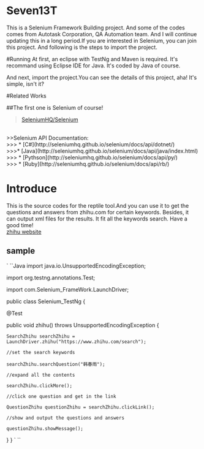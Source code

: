# Seven13T
This is a Selenium Framework Building project. And some of the codes comes from Autotask Corporation, QA Automation team. And I will continue updating this in a long period.If you are interested in Selenium, you can join this project.
And following is the steps to import the project.

#Running
 At first, an eclipse with TestNg and Maven is required. It's recommand using Eclipse IDE for Java. It's coded by Java of course.

 And next, import the project.You can see the details of this project, aha! It's simple, isn't it?

#Related Works

##The first one is Selenium of course!<br>
>[SeleniumHQ/Selenium](https://github.com/SeleniumHQ/selenium)
<br>
>>Selenium  API Documentation: 
<br>
>>> * [C#](http://seleniumhq.github.io/selenium/docs/api/dotnet/)
 <br>
>>>* [Java](http://seleniumhq.github.io/selenium/docs/api/java/index.html)
 <br>
>>> * [Pythson](http://seleniumhq.github.io/selenium/docs/api/py/)
 <br>
>>> * [Ruby](http://seleniumhq.github.io/selenium/docs/api/rb/)

# Introduce

 This is the source codes for the reptile tool.And you can use it to get the questions and answers from zhihu.com for certain keywords. Besides, it can output xml files for the results. It fit all the keywords search. Have a good time!
<br>
[zhihu website](www.zhihu.com)<br>
## sample<br>
` ``Java 
import java.io.UnsupportedEncodingException;

import org.testng.annotations.Test;

import com.Selenium_FrameWork.LaunchDriver;

public class Selenium_TestNg {
	
@Test

  public void zhihu() throws UnsupportedEncodingException {
  
	SearchZhihu searchZhihu = LaunchDriver.zhihu("https://www.zhihu.com/search");
	
	//set the search keywords
	
	searchZhihu.searchQuestion("韩春雨");
	
	//expand all the contents
	
	searchZhihu.clickMore();
	
	//click one question and get in the link
	
	QuestionZhihu questionZhihu = searchZhihu.clickLink();
	
	//show and output the questions and answers
	
	questionZhihu.showMessage();
  }
}
` ``

